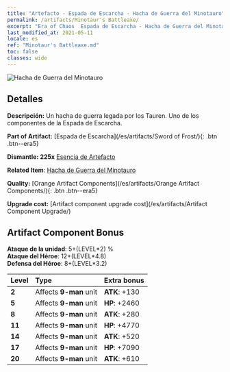 ```yaml
---
title: "Artefacto - Espada de Escarcha - Hacha de Guerra del Minotauro"
permalink: /artifacts/Minotaur's Battleaxe/
excerpt: "Era of Chaos  Espada de Escarcha - Hacha de Guerra del Minotauro. Un hacha de guerra legada por los Tauren. Uno de los componentes de la Espada de Escarcha."
last_modified_at: 2021-05-11
locale: es
ref: "Minotaur's Battleaxe.md"
toc: false
classes: wide
---
```


 ![Hacha de Guerra del Minotauro](/images/t/artifact_40432.png)



## Detalles

 **Descripción:** Un hacha de guerra legada por los Tauren. Uno de los componentes de la Espada de Escarcha.

 **Part of Artifact:** [Espada de Escarcha](/es/artifacts/Sword of Frost/){: .btn .btn--era5}

 **Dismantle: 225x** [Esencia de Artefacto](/ItemsES/con_905/)

 **Related Item**: [Hacha de Guerra del Minotauro](/ItemsES/art_161/)

 **Quality:** [Orange Artifact Components](/es/artifacts/Orange Artifact Components/){: .btn .btn--era5}

 **Upgrade cost:** [Artifact component upgrade cost](/es/artifacts/Artifact Component Upgrade/)

## Artifact Component Bonus

  **Ataque de la unidad**: 5+(LEVEL\*2) %<br/>**Ataque del Héroe**: 12+(LEVEL\*4.8)<br/>**Defensa del Héroe**: 8+(LEVEL\*3.2)

  |  Level  | Type |    Extra bonus  | 
  |:--------|:-----|:----------------| 
  | **2** | Affects **9-man** unit | **ATK**: +130 | 
  | **5** | Affects **9-man** unit | **HP**: +2460 | 
  | **8** | Affects **9-man** unit | **ATK**: +280 | 
  | **11** | Affects **9-man** unit | **HP**: +4770 | 
  | **14** | Affects **9-man** unit | **ATK**: +520 | 
  | **17** | Affects **9-man** unit | **HP**: +7090 | 
  | **20** | Affects **9-man** unit | **ATK**: +610 | 
